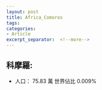 ```yaml
---
layout: post
title: Africa_Comoros
tags: 
categories:
- Article
excerpt_separator:  <!--more-->
---
```

## 科摩羅:
- 人口： 75.83 萬 世界佔比 0.009%